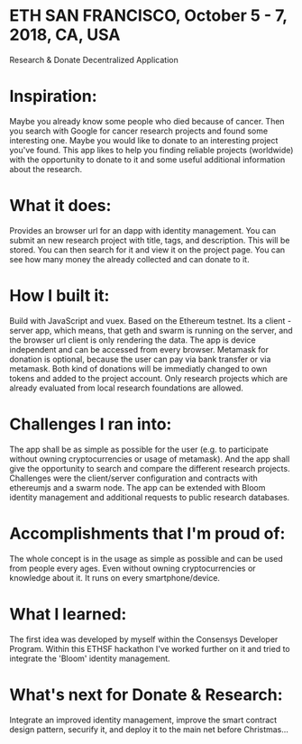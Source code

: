 # ETH SAN FRANCISCO, October 5 - 7, 2018, CA, USA
Research &amp; Donate Decentralized Application

# Inspiration:
Maybe you already know some people who died because of cancer. Then you search with Google for cancer research projects and found some interesting one. Maybe you would like to donate to an interesting project you've found. This app likes to help you finding reliable projects (worldwide) with the opportunity to donate to it and some useful additional information about the research.

# What it does:
Provides an browser url for an dapp with identity management. You can submit an new research project with title, tags, and description. This will be stored. You can then search for it and view it on the project page. You can see how many money the already collected and can donate to it.

# How I built it:
Build with JavaScript and vuex. Based on the Ethereum testnet. Its a client - server app, which means, that geth and swarm is running on the server, and the browser url client is only rendering the data. The app is device independent and can be accessed from every browser. Metamask for donation is optional, because the user can pay via bank transfer or via metamask. Both kind of donations will be immediatly changed to own tokens and added to the project account. Only research projects which are already evaluated from local research foundations are allowed.

# Challenges I ran into:
The app shall be as simple as possible for the user (e.g. to participate without owning cryptocurrencies or usage of metamask). And the app shall give the opportunity to search and compare the different research projects. Challenges were the client/server configuration and contracts with ethereumjs and a swarm node. The app can be extended with Bloom identity management and additional requests to public research databases.

# Accomplishments that I'm proud of:
The whole concept is in the usage as simple as possible and can be used from people every ages. Even without owning cryptocurrencies or knowledge about it. It runs on every smartphone/device.

# What I learned:
The first idea was developed by myself within the Consensys Developer Program. Within this ETHSF hackathon I've worked further on it and tried to integrate the 'Bloom' identity management.

# What's next for Donate & Research:
Integrate an improved identity management, improve the smart contract design pattern, securify it, and deploy it to the main net before Christmas...
